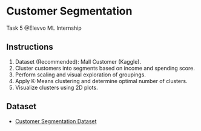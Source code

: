 # Customer Segmentation
Task 5 @Elevvo ML Internship

## Instructions
1. Dataset (Recommended): Mall Customer (Kaggle).
2. Cluster customers into segments based on income and spending score.
3. Perform scaling and visual exploration of groupings.
4. Apply K-Means clustering and determine optimal number of clusters.
5. Visualize clusters using 2D plots.

## Dataset
- [Customer Segmentation Dataset](https://www.kaggle.com/datasets/vjchoudhary7/customer-segmentation-tutorial-in-python)
